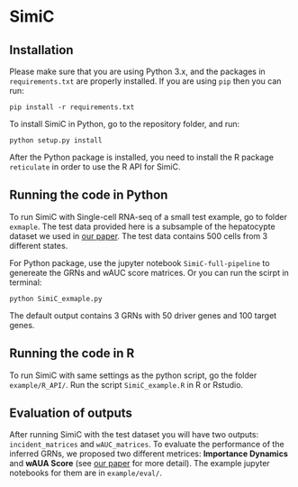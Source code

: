 # SimiC

## Installation
Please make sure that you are using Python 3.x, and the packages in `requirements.txt` are properly installed. If you are using `pip` then you can run:

```
pip install -r requirements.txt
```

To install SimiC in Python, go to the repository folder, and run:
```
python setup.py install
```

After the Python package is installed, you need to install the R package `reticulate` in order to use the R API for SimiC.

## Running the code in Python
To run SimiC with Single-cell RNA-seq of a small test example, go to folder `exmaple`. The test data provided here is a subsample of the hepatocypte dataset we used in [our paper](https://www.biorxiv.org/content/10.1101/2020.04.03.023002v1). The test data contains 500 cells from 3 different states.

For Python package, use the jupyter notebook `SimiC-full-pipeline` to genereate the GRNs and wAUC score matrices. Or you can run the scirpt in terminal:
```
python SimiC_exmaple.py
```
The default output contains 3 GRNs with 50 driver genes and 100 target genes.

## Running the code in R
To run SimiC with same settings as the python script, go the folder `example/R_API/`. Run the script `SimiC_example.R` in R or Rstudio.

## Evaluation of outputs
After running SimiC with the test dataset you will have two outputs: `incident_matrices` and `wAUC_matrices`. To evaluate the performance of the inferred GRNs, we proposed two different metrices: **Importance Dynamics** and **wAUA Score** (see [our paper](https://www.biorxiv.org/content/10.1101/2020.04.03.023002v1) for more detail). The example jupyter notebooks for them are in `example/eval/`. 
